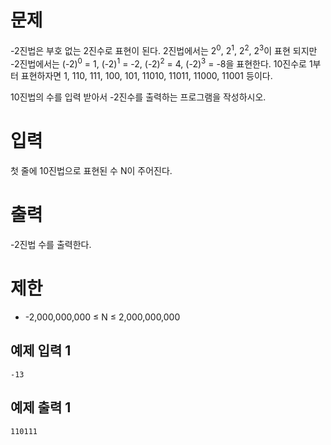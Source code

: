 문제
=============
-2진법은 부호 없는 2진수로 표현이 된다. 2진법에서는 2<sup>0</sup>, 2<sup>1</sup>, 2<sup>2</sup>, 2<sup>3</sup>이 표현 되지만 -2진법에서는 (-2)<sup>0</sup> = 1, (-2)<sup>1</sup> = -2, (-2)<sup>2</sup> = 4, (-2)<sup>3</sup> = -8을 표현한다. 10진수로 1부터 표현하자면 1, 110, 111, 100, 101, 11010, 11011, 11000, 11001 등이다.

10진법의 수를 입력 받아서 -2진수를 출력하는 프로그램을 작성하시오.

입력
=========
첫 줄에 10진법으로 표현된 수 N이 주어진다.

출력
=========
-2진법 수를 출력한다.

제한
============
- -2,000,000,000 ≤ N ≤ 2,000,000,000

예제 입력 1 
--------------
```
-13
```
예제 출력 1 
--------
```
110111
```
